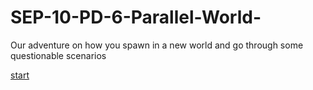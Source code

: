 # SEP-10-PD-6-Parallel-World-
Our adventure on how you spawn in a new world and go through some questionable scenarios

[start](https://github.com/alanr8742/SEP-10-PD-6-Parallel-World-/blob/main/start/Spawn.md)
